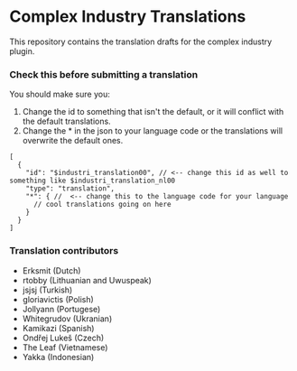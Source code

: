 # Complex Industry Translations

This repository contains the translation drafts for the complex industry plugin.

### Check this before submitting a translation
You should make sure you:
1. Change the id to something that isn't the default, or it will conflict with the default translations.
2. Change the * in the json to your language code or the translations will overwrite the default ones.
```jsonc
[
  {
    "id": "$industri_translation00", // <-- change this id as well to something like $industri_translation_nl00
    "type": "translation",
    "*": { //  <-- change this to the language code for your language
      // cool translations going on here
    }
  }
]
```

### Translation contributors
- Erksmit (Dutch)
- rtobby (Lithuanian and Uwuspeak)
- jsjsj (Turkish)
- gloriavictis (Polish)
- Jollyann (Portugese)
- Whitegrudov (Ukranian)
- Kamikazi (Spanish)
- Ondřej Lukeš (Czech)
- The Leaf (Vietnamese)
- Yakka (Indonesian)

